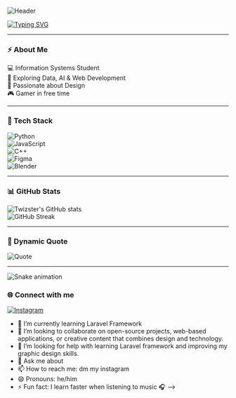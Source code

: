 <!-- 🌟 Custom Banner -->
![Header](https://raw.githubusercontent.com/Twizster/Twizster/main/assets/header.png)

<!-- ✨ Animated Typing Effect -->
[![Typing SVG](https://readme-typing-svg.demolab.com?font=Fira+Code&size=24&pause=1000&color=F77B93&width=435&lines=Hi%2C+I'm+Twizster;Information+Systems+Student;Future+Developer;Coding+%7C+Design+%7C+Gaming)](https://git.io/typing-svg)

---

### ⚡ About Me  
💻 Information Systems Student  
🚀 Exploring Data, AI & Web Development  
🎨 Passionate about Design  
🎮 Gamer in free time  

---

### 🎨 Tech Stack  
![Python](https://img.shields.io/badge/Python-3776AB?style=for-the-badge&logo=python&logoColor=white)  
![JavaScript](https://img.shields.io/badge/JavaScript-FFCE5A?style=for-the-badge&logo=javascript&logoColor=black)  
![C++](https://img.shields.io/badge/C%2B%2B-00599C?style=for-the-badge&logo=c%2B%2B&logoColor=white)  
![Figma](https://img.shields.io/badge/Figma-F24E1E?style=for-the-badge&logo=figma&logoColor=white)  
![Blender](https://img.shields.io/badge/Blender-F5792A?style=for-the-badge&logo=blender&logoColor=white)  

---

### 📊 GitHub Stats  
![Twizster's GitHub stats](https://github-readme-stats.vercel.app/api?username=Twizster&show_icons=true&theme=radical)  
![GitHub Streak](https://github-readme-streak-stats.herokuapp.com/?user=Twizster&theme=radical)  

---

### 🌌 Dynamic Quote  
![Quote](https://quotes-github-readme.vercel.app/api?type=horizontal&theme=radical)  

---

![Snake animation](https://github.com/Twizster/Twizster/blob/output/snake.svg)

### 🌐 Connect with me  
[![Instagram](https://img.shields.io/badge/Instagram-%40arravyy.0-orange?style=for-the-badge&logo=instagram)](https://www.instagram.com/arravyy.0)

- 🌱 I’m currently learning Laravel Framework
- 👯 I’m looking to collaborate on open-source projects, web-based applications, or creative content that combines design and technology.
- 🤔 I’m looking for help with learning Laravel framework and improving my graphic design skills.
- 💬 Ask me about 
- 📫 How to reach me: dm my instagram
- 😄 Pronouns: he/him
- ⚡ Fun fact: I learn faster when listening to music 🎧
-->
